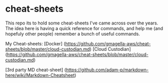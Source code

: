 # cheat-sheets

This repo its to hold some cheat-sheets I've came across over the years.
The idea here is having a quick reference for commands, and help me (and hopefuly other people) remember a bunch of useful commands.

My Cheat-sheets:
[Docker] (https://github.com/gmagella-aws/cheat-sheets/blob/master/cloud-custodian.md)
[Cloud Custodian] (https://github.com/gmagella-aws/cheat-sheets/blob/master/cloud-custodian.md)

[3rd party MD cheat-sheet] (https://github.com/adam-p/markdown-here/wiki/Markdown-Cheatsheet)

